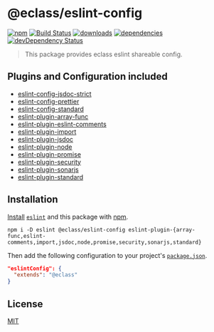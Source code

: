 # @eclass/eslint-config

[![npm](https://img.shields.io/npm/v/@eclass/eslint-config.svg)](https://www.npmjs.com/package/@eclass/eslint-config)
[![Build Status](https://travis-ci.org/eclass/eslint-config.svg?branch=master)](https://travis-ci.org/eclass/eslint-config)
[![downloads](https://img.shields.io/npm/dt/@eclass/eslint-config.svg)](https://www.npmjs.com/package/@eclass/eslint-config)
[![dependencies](https://img.shields.io/david/eclass/eslint-config.svg)](https://david-dm.org/eclass/eslint-config)
[![devDependency Status](https://img.shields.io/david/dev/eclass/eslint-config.svg)](https://david-dm.org/eclass/eslint-config#info=devDependencies)

> This package provides eclass eslint shareable config.

## Plugins and Configuration included

- [eslint-config-jsdoc-strict](https://www.npmjs.com/package/eslint-config-jsdoc)
- [eslint-config-prettier](https://www.npmjs.com/package/eslint-config-prettier)
- [eslint-config-standard](https://www.npmjs.com/package/eslint-config-standard)
- [eslint-plugin-array-func](https://www.npmjs.com/package/eslint-plugin-array)
- [eslint-plugin-eslint-comments](https://www.npmjs.com/package/eslint-plugin-eslint)
- [eslint-plugin-import](https://www.npmjs.com/package/eslint-plugin-import)
- [eslint-plugin-jsdoc](https://www.npmjs.com/package/eslint-plugin-jsdoc)
- [eslint-plugin-node](https://www.npmjs.com/package/eslint-plugin-node)
- [eslint-plugin-promise](https://www.npmjs.com/package/eslint-plugin-promise)
- [eslint-plugin-security](https://www.npmjs.com/package/eslint-plugin-security)
- [eslint-plugin-sonarjs](https://www.npmjs.com/package/eslint-plugin-sonarjs)
- [eslint-plugin-standard](https://www.npmjs.com/package/eslint-plugin-standard)

## Installation

[Install](https://docs.npmjs.com/cli/install) [`eslint`](https://www.npmjs.com/package/eslint) and this package with [npm](https://docs.npmjs.com/about-npm/).

```
npm i -D eslint @eclass/eslint-config eslint-plugin-{array-func,eslint-comments,import,jsdoc,node,promise,security,sonarjs,standard}
```

Then add the following configuration to your project's [`package.json`](https://docs.npmjs.com/files/package.json).

```json
"eslintConfig": {
  "extends": "@eclass"
}
```

## License

[MIT](https://tldrlegal.com/license/mit-license)
